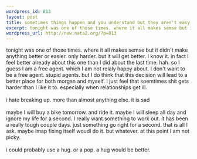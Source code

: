 ```yaml
--- 
wordpress_id: 813
layout: post
title: sometimes things happen and you understand but they aren't easy
excerpt: tonight was one of those times. where it all makes semse but it didn't make anything better or easier. only harder. but it will get better. I know it. in fact I feel better already about this one than I did about the last time. hah. so I guess I am a free agent. which I am not relaly happy about. I don't want to be a free agent. stupid agents. but I do think that this decision will lead to a be...
wordpress_url: http://new.nata2.org/?p=813
---
```

tonight was one of those times. where it all makes semse but it didn't make anything better or easier. only harder. but it will get better. I know it. in fact I feel better already about this one than I did about the last time. hah. so I guess I am a free agent. which I am not relaly happy about. I don't want to be a free agent. stupid agents. but I do think that this decision will lead to a better place for both morgan and myself. I just feel that soemtimes shit gets harder than I like it to. especially when relationships get ill.<br>
<br>
i hate breaking up. more than almost anything else. it is sad<br>
<br>
maybe I will buy a bike tomorrow. and ride it. maybe I will sleep all day and ignore my life for a second. I really want something to work out. it has been a really tough couple days. just something go right for a second. that is all I ask. maybe imap fixing itself woudl do it. but whatever. at this point I am not picky.<br>
<br>
i could probably use a hug. or a pop. a hug would be better.
